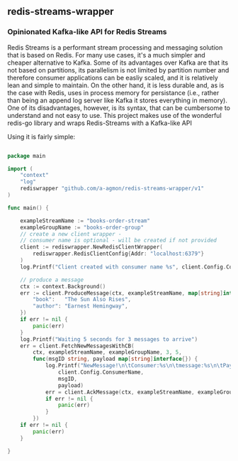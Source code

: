 ## redis-streams-wrapper
### Opinionated Kafka-like API for Redis Streams

Redis Streams is a performant stream processing and messaging solution that is based on Redis.
For many use cases, it's a much simpler and cheaper alternative to Kafka.
Some of its advantages over Kafka are that its not based on partitions, its parallelism is not limited by partition number and therefore consumer applications can be easliy scaled,
and it is relatively lean and simple to maintain. 
On the other hand, it is less durable and, as is the case with Redis, uses in process memory for persistance (i.e., rather than being an append log server like Kafka it stores everything in memory).
One of its disadvantages, however, is its syntax, that can be cumbersome to understand and not easy to use. 
This project makes use of the wonderful redis-go library and wraps Redis-Streams with a Kafka-like API

Using it is fairly simple:

```go

package main

import (
	"context"
	"log"
	rediswrapper "github.com/a-agmon/redis-streams-wrapper/v1"
)

func main() {

	exampleStreamName := "books-order-stream"
	exampleGroupName := "books-order-group"
	// create a new client wrapper - 
	// consumer name is optional - will be created if not provided
	client := rediswrapper.NewRedisClientWrapper(
		rediswrapper.RedisClientConfig{Addr: "localhost:6379"}
	)
	log.Printf("Client created with consumer name %s", client.Config.ConsumerName)

	// produce a message
	ctx := context.Background()
	err := client.ProduceMessage(ctx, exampleStreamName, map[string]interface{}{
		"book":   "The Sun Also Rises",
		"author": "Earnest Hemingway",
	})
	if err != nil {
		panic(err)
	}
	log.Printf("Waiting 5 seconds for 3 messages to arrive")
	err = client.FetchNewMessagesWithCB(
		ctx, exampleStreamName, exampleGroupName, 3, 5,
		func(msgID string, payload map[string]interface{}) {
			log.Printf("NewMessage!\n\tConsumer:%s\n\tmessage:%s\n\tPayload:%v\n\n",
				client.Config.ConsumerName,
				msgID,
				payload)
			err = client.AckMessage(ctx, exampleStreamName, exampleGroupName, msgID)
			if err != nil {
				panic(err)
			}
		})
	if err != nil {
		panic(err)
	}

}
```
